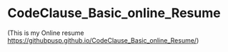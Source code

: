 # CodeClause_Basic_online_Resume

(This is my Online resume https://githubpusp.github.io/CodeClause_Basic_online_Resume/)
